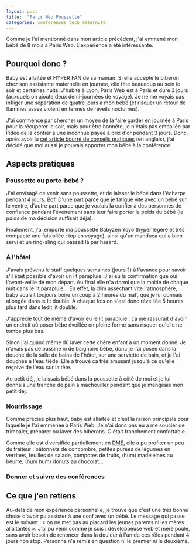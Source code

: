 ```yaml
---
layout: post
title:  "Paris Web Poussette"
categories: conferences tech maternite
---
```


Comme je l'ai mentionné dans mon article précédent, j'ai emmené mon bébé de 8 mois à Paris Web. L'expérience a été intéressante.

## Pourquoi donc ?

Baby est allaitée et HYPER FAN de sa maman. Si elle accepte le biberon chez son assistante maternelle en journée, elle tète beaucoup au sein le soir et certaines nuits. J'habite à Lyon, Paris Web est à Paris et dure 3 jours (auxquels on ajoute deux demi-journées de voyage). Je ne me voyais pas infliger une séparation de quatre jours à mon bébé (et risquer un retour de flammes assez violent en termes de réveils nocturnes).

J'ai commencé par chercher un moyen de la faire garder en journée à Paris pour la récupérer le soir, mais pour être honnête, je n'étais pas emballée par l'idée de la confier à une inconnue payée à prix d'or pendant 3 jours. Donc, après avoir lu [cet article bourré de conseils pratiques](http://slowsearching.blogspot.fr/2013/05/attending-conference-alone-with-baby.html) (en anglais), j'ai décidé que moi aussi je pouvais apporter mon bébé à la conférence.

## Aspects pratiques

### Poussette ou porte-bébé ?

J'ai envisagé de venir sans poussette, et de laisser le bébé dans l'écharpe pendant 4 jours. Bof. D'une part parce que je fatigue vite avec un bébé sur le ventre, d'autre part parce que je voulais la confier à des personnes de confiance pendant l'événement sans leur faire porter le poids du bébé (le poids de ma décision suffisait déjà).

Finalement, j'ai emporté ma poussette Babyzen Yoyo (hyper légère et très compacte une fois pliée : top en voyage), ainsi qu'un manduca qui a bien servi et un ring-sling qui passait là par hasard.

### À l'hôtel

J'avais prévenu le staff quelques semaines (jours ?) à l'avance pour savoir s'il était possible d'avoir un lit parapluie. J'ai eu la confirmation que oui l'avant-veille de mon départ. Au final elle n'a dormi que la moitié de chaque nuit dans le lit parapluie… En effet, la clim asséchant vite l'atmosphère, baby voulait toujours boire un coup à 2 heures du mat’, que je lui donnais allongée dans le lit double. À chaque fois on s'est donc réveillée 5 heures plus tard dans ledit lit double.

J'apprécie tout de même d'avoir eu le lit parapluie : ça me rassurait d'avoir un endroit où poser bébé éveillée en pleine forme sans risquer qu'elle ne tombe plus bas.

Sinon j'ai quand même dû laver cette chère enfant à un moment donné. Je n'avais pas de bassine ni de baignoire bébé, donc je l'ai posée dans la douche de la salle de bains de l'hôtel, sur une serviette de bain, et je l'ai douchée à l'eau tiède. Elle a trouvé ça très amusant jusqu'à ce qu'elle reçoive de l'eau sur la tête.

Au petit déj, je laissais bébé dans la poussette à côté de moi et je lui donnais une tranche de pain à mâchouiller pendant que je mangeais mon petit déj.

### Nourrissage

Comme précisé plus haut, baby est allaitée et c'est la raison principale pour laquelle je l'ai emmenée à Paris Web. Je n'ai donc pas eu à me soucier de trimbaler, préparer ou laver des biberons. C'était franchement confortable.

Comme elle est diversifiée partiellement en <abbr title="diversification menée par l'enfant">DME</abbr>, elle a pu profiter un peu du traiteur : bâtonnets de concombre, petites purées de légumes en verrines, feuilles de salade, compotes de fruits, (hum) madeleines au beurre, (hum hum) donuts au chocolat…

### Donner et suivre des conférences

## Ce que j'en retiens

Au-delà de mon expérience personnelle, je trouve que c'est une très bonne chose d'avoir pu assister à une conf avec un bébé. Le message qui passe est le suivant : « on ne met pas au placard les jeunes parents ni les mères allaitantes ». J'ai pu venir comme je suis : développeuse web et mère poule, sans avoir besoin de renoncer dans la douleur à l'un de ces rôles pendant 4 jours non stop. Personne n'a remis en question ni le premier ni le deuxième.
